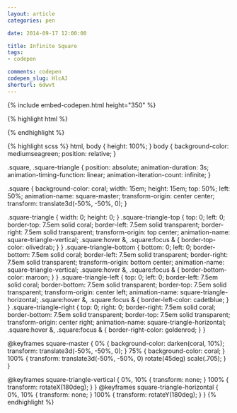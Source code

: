 ```yaml
---
layout: article
categories: pen

date: 2014-09-17 12:00:00

title: Infinite Square
tags:
- codepen

comments: codepen
codepen_slug: HlcAJ
shorturl: 6dwvt
---
```


{% include embed-codepen.html height="350" %}

{% highlight html %}
<div class="square">
  <div class="square-triangle square-triangle-top"></div>
  <div class="square-triangle square-triangle-bottom"></div>
  <div class="square-triangle square-triangle-left"></div>
  <div class="square-triangle square-triangle-right"></div>
</div>
{% endhighlight %}

{% highlight scss %}
html,
body {
  height: 100%;
}
body {
  background-color: mediumseagreen;
  position: relative;
}

.square,
.square-triangle {
  position: absolute;
  animation-duration: 3s;
  animation-timing-function: linear;
  animation-iteration-count: infinite;
}

.square {
  background-color: coral;
  width:  15em;
  height: 15em;
  top: 50%;
  left: 50%;
  animation-name: square-master;
  transform-origin: center center;
  transform: translate3d(-50%, -50%, 0);
}

.square-triangle {
  width: 0;
  height: 0;
}
.square-triangle-top {
  top: 0;
  left: 0;
  border-top:   7.5em solid coral;
  border-left:  7.5em solid transparent;
  border-right: 7.5em solid transparent;
  transform-origin: top center;
  animation-name: square-triangle-vertical;
  .square:hover &,
  .square:focus & {
    border-top-color: olivedrab;
  }
}
.square-triangle-bottom {
  bottom: 0;
  left: 0;
  border-bottom: 7.5em solid coral;
  border-left:   7.5em solid transparent;
  border-right:  7.5em solid transparent;
  transform-origin: bottom center;
  animation-name: square-triangle-vertical;
  .square:hover &,
  .square:focus & {
    border-bottom-color: maroon;
  }
}
.square-triangle-left {
  top: 0;
  left: 0;
  border-left:   7.5em solid coral;
  border-bottom: 7.5em solid transparent;
  border-top:    7.5em solid transparent;
  transform-origin: center left;
  animation-name: square-triangle-horizontal;
  .square:hover &,
  .square:focus & {
    border-left-color: cadetblue;
  }
}
.square-triangle-right {
  top: 0;
  right: 0;
  border-right:  7.5em solid coral;
  border-bottom: 7.5em solid transparent;
  border-top:    7.5em solid transparent;
  transform-origin: center right;
  animation-name: square-triangle-horizontal;
  .square:hover &,
  .square:focus & {
    border-right-color: goldenrod;
  }
}

@keyframes square-master {
  0% {
    background-color: darken(coral, 10%);
    transform: translate3d(-50%, -50%, 0);
  }
  75% {
    background-color: coral;
  }
  100% {
    transform: translate3d(-50%, -50%, 0) rotate(45deg) scale(.705);
  }
}

@keyframes square-triangle-vertical {
  0%, 10% {
    transform: none;
  }
  100% {
    transform: rotateX(180deg);
  }
}
@keyframes square-triangle-horizontal {
  0%, 10% {
    transform: none;
  }
  100% {
    transform: rotateY(180deg);
  }
}
{% endhighlight %}
